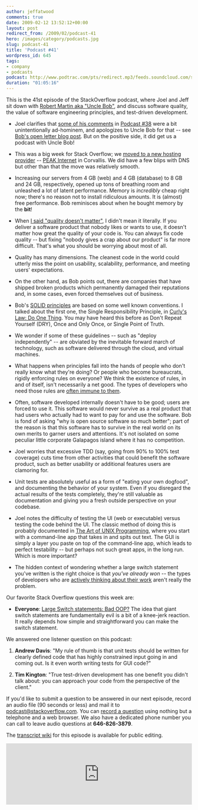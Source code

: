```yaml
---
author: jeffatwood
comments: true
date: 2009-02-12 13:52:12+00:00
layout: post
redirect_from: /2009/02/podcast-41
hero: /images/category/podcasts.jpg
slug: podcast-41
title: 'Podcast #41'
wordpress_id: 645
tags:
- company
- podcasts
podcast: http://www.podtrac.com/pts/redirect.mp3/feeds.soundcloud.com/stream/14377610-stack-exchange-stack-overflow-podcast-37.mp3
duration: "01:05:16"
---
```


This is the 41st episode of the StackOverflow podcast, where Joel and Jeff sit down with [Robert Martin aka "Uncle Bob"](v), and discuss software quality, the value of software engineering principles, and test-driven development.






  * Joel clarifies that [some of his comments](http://www.joelonsoftware.com/items/2009/01/31.html) in [Podcast #38](http://blog.stackoverflow.com/2009/01/podcast-38/) were a bit unintentionally ad-hominem, and apologizes to Uncle Bob for that -- see [Bob's open letter blog post](http://blog.objectmentor.com/articles/2009/02/06/on-open-letter-to-joel-spolsky-and-jeff-atwood). But on the positive side, it did get us a podcast with Uncle Bob!


  * This was a big week for Stack Overflow; we [moved to a new hosting provider](http://blog.stackoverflow.com/2009/02/new-datacenter-migration/) -- [PEAK Internet](http://www.peakinternet.com/business/hosting/info.php) in Corvallis. We did have a few blips with DNS but other than that the move was relatively smooth.


  * Increasing our servers from 4 GB (web) and 4 GB (database) to 8 GB and 24 GB, respectively, opened up tons of breathing room and unleashed a lot of latent performance. Memory is _incredibly_ cheap right now; there's no reason not to install ridiculous amounts. It is (almost) free performance. Bob reminisces about when he bought memory by the **bit**!


  * When [I said "quality doesn't matter"](http://blog.objectmentor.com/articles/2009/01/31/quality-doesnt-matter-that-much-jeff-and-joel), I didn't mean it literally. If you deliver a software product that nobody likes or wants to use, it doesn't matter how great the quality of your code is. You can always fix code quality -- but fixing "nobody gives a crap about our product" is far more difficult. That's what you should be worrying about most of all.  



  * Quality has many dimensions. The cleanest code in the world could utterly miss the point on usability, scalability, performance, and meeting users' expectations.


  * On the other hand, as Bob points out, there are companies that have shipped broken products which permanently damaged their reputations and, in some cases, even forced themselves out of business.


  * Bob's [SOLID principles](http://butunclebob.com/ArticleS.UncleBob.PrinciplesOfOod) are based on some well known conventions. I talked about the first one, the Single Responsibility Principle, in [Curly's Law: Do One Thing](http://www.codinghorror.com/blog/archives/000805.html). You may have heard this before as Don't Repeat Yourself (DRY), Once and Only Once, or Single Point of Truth.


  * We wonder if some of these guidelines -- such as "deploy independently" -- are obviated by the inevitable forward march of technology, such as software delivered through the cloud, and virtual machines.


  * What happens when principles fall into the hands of people who don't really know what they're doing? Or people who become bureaucrats, rigidly enforcing rules on everyone? We think the existence of rules, in and of itself, isn't necessarily a net good. The types of developers who need those rules are [often immune to them](http://www.codinghorror.com/blog/archives/001004.html).


  * Often, software developed internally doesn't have to be good; users are forced to use it. This software would never survive as a real product that had users who actually had to want to pay for and use the software. Bob is fond of asking "why is open source software so much better"; part of the reason is that this software has to survive in the real world on its own merits to garner users and attentions. It's not isolated on some peculiar little corporate Galapagos island where it has no competition.


  * Joel worries that excessive TDD (say, going from 90% to 100% test coverage) cuts time from other activities that could benefit the software product, such as better usability or additional features users are clamoring for.


  * Unit tests are absolutely useful as a form of "eating your own dogfood", and documenting the behavior of your system. Even if you disregard the actual results of the tests completely, they're still valuable as documentation and giving you a fresh outside perspective on your codebase.


  * Joel notes the difficulty of testing the UI (web or executable) versus testing the code behind the UI. The classic method of doing this is probably documented in [The Art of UNIX Programming](http://catb.org/~esr/writings/taoup/html/), where you start with a command-line app that takes in and spits out text. The GUI is simply a layer you paste on top of the command-line app, which leads to perfect testability -- but perhaps not such great apps, in the long run. Which is more important?


  * The hidden context of wondering whether a large switch statement you've written is the right choice is that _you've already won_ -- the types of developers who are [actively thinking about their work](http://www.codinghorror.com/blog/archives/001020.html) aren't really the problem.




Our favorite Stack Overflow questions this week are:






  * **Everyone**: [Large Switch statements: Bad OOP?](http://stackoverflow.com/questions/505454/large-switch-statements-bad-oop) The idea that giant switch statements are fundamentally evil is a bit of a knee-jerk reaction. It really depends how simple and straightforward you can make the switch statement.  





We answered one listener question on this podcast:






  1. **Andrew Davis**: "My rule of thumb is that unit tests should be written for clearly defined code that has highly constrained input going in and coming out. Is it even worth writing tests for GUI code?"


  2. **Tim Kington**: "True test-driven development has one benefit you didn't talk about: you can approach your code from the perspective of the client."





If you'd like to submit a question to be answered in our next episode, record an audio file (90 seconds or less) and mail it to [podcast@stackoverflow.com](mailto:podcast@stackoverflow.com). You can [record a question](http://blog.stackoverflow.com/index.php/2008/05/recording-podcast-questions-using-your-telephone/) using nothing but a telephone and a web browser. We also have a dedicated phone number you can call to leave audio questions at **646-826-3879**.






The [transcript wiki](https://stackoverflow.fogbugz.com/default.asp?W29030) for this episode is available for public editing.

<iframe width="100%" height="166" scrolling="no" frameborder="no" src="https://w.soundcloud.com/player/?url=https%3A//api.soundcloud.com/tracks/14377610&amp;color=ff5500&amp;auto_play=false&amp;hide_related=false&amp;show_comments=true&amp;show_user=true&amp;show_reposts=false"></iframe>
